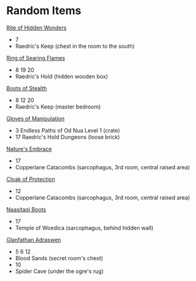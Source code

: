# Random Items

[Rite of Hidden Wonders](https://pillarsofeternity.fandom.com/wiki/Rite_of_Hidden_Wonders)
- 7
- Raedric's Keep (chest in the room to the south)

[Ring of Searing Flames](https://pillarsofeternity.fandom.com/wiki/Ring_of_Searing_Flames)
- 8 19 20
- Raedric's Hold (hidden wooden box)

[Boots of Stealth](https://pillarsofeternity.fandom.com/wiki/Random_loot_tables/Clothing/Boots#Boots_of_Stealth)
- 8 12 20
- Raedric's Keep (master bedroom)

[Gloves of Manipulation](https://pillarsofeternity.fandom.com/wiki/Random_loot_tables/Clothing/Handwear#Gloves_of_Manipulation)
- 3 Endless Paths of Od Nua Level 1 (crate)
- 17 Raedric's Hold Dungeons (loose brick)

[Nature's Embrace](https://pillarsofeternity.fandom.com/wiki/Nature%27s_Embrace)
- 17
- Copperlane Catacombs (sarcophagus, 3rd room, central raised area)

[Cloak of Protection](https://pillarsofeternity.fandom.com/wiki/Random_loot_tables/Clothing/Cloaks#Cloak_of_Protection)
- 12
- Copperlane Catacombs (sarcophagus, 3rd room, central raised area)

[Naasitaqi Boots](https://pillarsofeternity.fandom.com/wiki/Naasitaqi_Boots)
- 17
- Temple of Woedica (sarcophagus, behind hidden wall)

[Glanfathan Adraswen](https://pillarsofeternity.fandom.com/wiki/Random_loot_tables/Accessories/Amulets#Glanfathan_Adraswen)
- 5 6 12
- Blood Sands (secret room's chest)
- 10
- Spider Cave (under the ogre's rug)